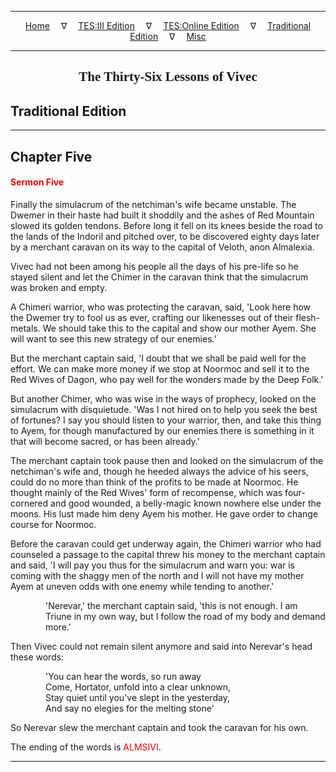 
---

<!--- Jekyll Page Links -->

<center>
<a href="../../../index.html">Home</a>
&emsp;&nabla;&emsp;
<a href="../../index-tes3.html">TES:III Edition</a>
&emsp;&nabla;&emsp;
<a href="../../index-teso.html">TES:Online Edition</a>
&emsp;&nabla;&emsp;
<a href="../../index-traditional.html">Traditional Edition</a>
&emsp;&nabla;&emsp;
<a href="../../index-misc.html">Misc</a>
</center>

<!--- Markdown Body Below: -->

---

<center>
<h2><span style="font-family:Georgia">The Thirty-Six Lessons of Vivec</span></h2>
</center>

## Traditional Edition

---

## Chapter Five

#### <span style="color:red">Sermon Five</span>

Finally the simulacrum of the netchiman's wife became unstable. The Dwemer in their haste had built it shoddily and the ashes of Red Mountain slowed its golden tendons. Before long it fell on its knees beside the road to the lands of the Indoril and pitched over, to be discovered eighty days later by a merchant caravan on its way to the capital of Veloth, anon Almalexia.

Vivec had not been among his people all the days of his pre-life so he stayed silent and let the Chimer in the caravan think that the simulacrum was broken and empty.

A Chimeri warrior, who was protecting the caravan, said, 'Look here how the Dwemer try to fool us as ever, crafting our likenesses out of their flesh-metals. We should take this to the capital and show our mother Ayem. She will want to see this new strategy of our enemies.'

But the merchant captain said, 'I doubt that we shall be paid well for the effort. We can make more money if we stop at Noormoc and sell it to the Red Wives of Dagon, who pay well for the wonders made by the Deep Folk.'

But another Chimer, who was wise in the ways of prophecy, looked on the simulacrum with disquietude. 'Was I not hired on to help you seek the best of fortunes? I say you should listen to your warrior, then, and take this thing to Ayem, for though manufactured by our enemies there is something in it that will become sacred, or has been already.'

The merchant captain took pause then and looked on the simulacrum of the netchiman's wife and, though he heeded always the advice of his seers, could do no more than think of the profits to be made at Noormoc. He thought mainly of the Red Wives' form of recompense, which was four-cornered and good wounded, a belly-magic known nowhere else under the moons. His lust made him deny Ayem his mother. He gave order to change course for Noormoc.

Before the caravan could get underway again, the Chimeri warrior who had counseled a passage to the capital threw his money to the merchant captain and said, 'I will pay you thus for the simulacrum and warn you: war is coming with the shaggy men of the north and I will not have my mother Ayem at uneven odds with one enemy while tending to another.'

<span style="display:inline-block;padding-left:4em">'Nerevar,' the merchant captain said, 'this is not enough. I am Triune in my own way, but I follow the road of my body and demand more.'</span>

Then Vivec could not remain silent anymore and said into Nerevar's head these words:

<span style="display:inline-block;padding-left:4em">'You can hear the words, so run away</span>\
<span style="display:inline-block;padding-left:4em">Come, Hortator, unfold into a clear unknown,</span>\
<span style="display:inline-block;padding-left:4em">Stay quiet until you've slept in the yesterday,</span>\
<span style="display:inline-block;padding-left:4em">And say no elegies for the melting stone'</span>

So Nerevar slew the merchant captain and took the caravan for his own.

The ending of the words is
<span style="color:red">ALMSIVI</span>.

---
